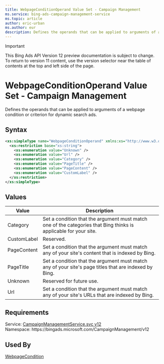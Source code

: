 ```yaml
---
title: WebpageConditionOperand Value Set - Campaign Management
ms.service: bing-ads-campaign-management-service
ms.topic: article
author: eric-urban
ms.author: eur
description: Defines the operands that can be applied to arguments of a webpage condition or criterion for dynamic search ads.
---
```

> [!IMPORTANT]
> This Bing Ads API Version 12 preview documentation is subject to change. To return to version 11 content, use the version selector near the table of contents at the top and left side of the page.

# WebpageConditionOperand Value Set - Campaign Management
Defines the operands that can be applied to arguments of a webpage condition or criterion for dynamic search ads. 

## Syntax
```xml
<xs:simpleType name="WebpageConditionOperand" xmlns:xs="http://www.w3.org/2001/XMLSchema">
  <xs:restriction base="xs:string">
    <xs:enumeration value="Unknown" />
    <xs:enumeration value="Url" />
    <xs:enumeration value="Category" />
    <xs:enumeration value="PageTitle" />
    <xs:enumeration value="PageContent" />
    <xs:enumeration value="CustomLabel" />
  </xs:restriction>
</xs:simpleType>
```

## <a name="values"></a>Values

|Value|Description|
|-----------|---------------|
|<a name="category"></a>Category|Set a condition that the argument must match one of the categories that Bing thinks is applicable for your site.|
|<a name="customlabel"></a>CustomLabel|Reserved.|
|<a name="pagecontent"></a>PageContent|Set a condition that the argument must match any of your site's content that is indexed by Bing.|
|<a name="pagetitle"></a>PageTitle|Set a condition that the argument must match any of your site's page titles that are indexed by Bing.|
|<a name="unknown"></a>Unknown|Reserved for future use.|
|<a name="url"></a>Url|Set a condition that the argument must match any of your site's URLs that are indexed by Bing.|

## Requirements
Service: [CampaignManagementService.svc v12](https://campaign.api.bingads.microsoft.com/Api/Advertiser/CampaignManagement/v12/CampaignManagementService.svc)  
Namespace: https\://bingads.microsoft.com/CampaignManagement/v12  

## Used By
[WebpageCondition](webpagecondition.md)  
